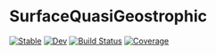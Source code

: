 # SurfaceQuasiGeostrophic

[![Stable](https://img.shields.io/badge/docs-stable-blue.svg)](https://pnavaro.github.io/SurfaceQuasiGeostrophic.jl/stable)
[![Dev](https://img.shields.io/badge/docs-dev-blue.svg)](https://pnavaro.github.io/SurfaceQuasiGeostrophic.jl/dev)
[![Build Status](https://github.com/pnavaro/SurfaceQuasiGeostrophic.jl/workflows/CI/badge.svg)](https://github.com/pnavaro/SurfaceQuasiGeostrophic.jl/actions)
[![Coverage](https://codecov.io/gh/pnavaro/SurfaceQuasiGeostrophic.jl/branch/master/graph/badge.svg)](https://codecov.io/gh/pnavaro/SurfaceQuasiGeostrophic.jl)
